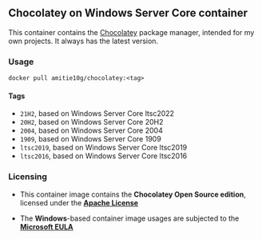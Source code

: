 ## Chocolatey on Windows Server Core container

This container contains the [Chocolatey](https://chocolatey.org/) package manager, intended for my own projects. It always has the latest version.

### Usage
``docker pull amitie10g/chocolatey:<tag>``

#### Tags
* ``21H2``, based on Windows Server Core ltsc2022
* ``20H2``, based on Windows Server Core 20H2
* ``2004``, based on Windows Server Core 2004
* ``1909``, based on Windows Server Core 1909
* ``ltsc2019``, based on Windows Server Core ltsc2019
* ``ltsc2016``, based on Windows Server Core ltsc2016

### Licensing
* This container image contains the **Chocolatey Open Source edition**, licensed under the **[Apache License](https://github.com/chocolatey/choco/blob/master/LICENSE)**

* The **Windows**-based container image usages are subjected to the **[Microsoft EULA](https://docs.microsoft.com/en-us/virtualization/windowscontainers/images-eula)**
